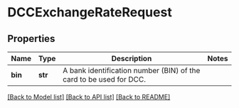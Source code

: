 # DCCExchangeRateRequest

## Properties
Name | Type | Description | Notes
------------ | ------------- | ------------- | -------------
**bin** | **str** | A bank identification number (BIN) of the card to be used for DCC. | 

[[Back to Model list]](../README.md#documentation-for-models) [[Back to API list]](../README.md#documentation-for-api-endpoints) [[Back to README]](../README.md)


